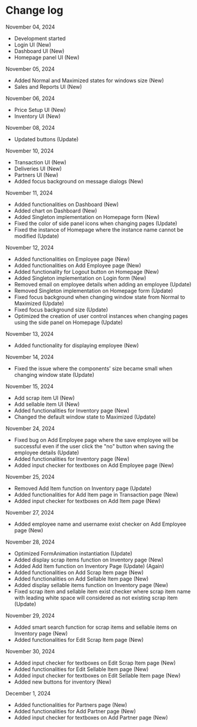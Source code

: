 # Change log

November 04, 2024
- Development started
- Login UI (New)
- Dashboard UI (New)
- Homepage panel UI (New)

November 05, 2024
- Added Normal and Maximized states for windows size (New)
- Sales and Reports UI (New)

November 06, 2024
- Price Setup UI (New)
- Inventory UI (New)

November 08, 2024
- Updated buttons (Update)

November 10, 2024
- Transaction UI (New)
- Deliveries UI (New)
- Partners UI (New)
- Added focus background on message dialogs (New)

November 11, 2024
- Added functionalities on Dashboard (New)
- Added chart on Dashboard (New)
- Added Singleton implementation on Homepage form (New)
- Fixed the color of side panel icons when changing pages (Update)
- Fixed the instance of Homepage where the instance name cannot be modified (Update)

November 12, 2024
- Added functionalities on Employee page (New)
- Added functionalities on Add Employee page (New)
- Added functionality for Logout button on Homepage (New)
- Added Singleton implementation on Login form (New)
- Removed email on employee details when adding an employee (Update)
- Removed Singleton implementation on Homepage form (Update)
- Fixed focus background when changing window state from Normal to Maximized (Update)
- Fixed focus background size (Update)
- Optimized the creation of user control instances when changing pages using the side panel on Homepage (Update)

November 13, 2024
- Added functionality for displaying employee (New)

November 14, 2024
- Fixed the issue where the components' size became small when changing window state (Update)

November 15, 2024
- Add scrap item UI (New)
- Add sellable item UI (New)
- Added functionalities for Inventory page (New)
- Changed the default window state to Maximized (Update)

November 24, 2024
- Fixed bug on Add Employee page where the save employee will be successful even if the user click the "no" button when saving the employee details (Update)
- Added functionalities for Inventory page (New)
- Added input checker for textboxes on Add Employee page (New)

November 25, 2024
- Removed Add Item function on Inventory page (Update)
- Added functionalities for Add Item page in Transaction page (New)
- Added input checker for textboxes on Add Item page (New)

November 27, 2024
- Added employee name and username exist checker on Add Employee page (New)

November 28, 2024
- Optimized FormAnimation instantiation (Update)
- Added display scrap items function on Inventory page (New)
- Added Add Item function on Inventory Page (Update) (Again)
- Added functionalities on Add Scrap Item page (New)
- Added functionalities on Add Sellable Item page (New)
- Added display sellable items function on Inventory page (New)
- Fixed scrap item and sellable item exist checker where scrap item name with leading white space will considered as not existing scrap item (Update)

November 29, 2024
- Added smart search function for scrap items and sellable items on Inventory page (New)
- Added functionalities for Edit Scrap Item page (New)

November 30, 2024
- Added input checker for textboxes on Edit Scrap Item page (New)
- Added functionalities for Edit Sellable Item page (New)
- Added input checker for textboxes on Edit Sellable Item page (New)
- Added new buttons for inventory (New)

December 1, 2024
- Added functionalities for Partners page (New)
- Added functionalities for Add Partner page (New)
- Added input checker for textboxes on Add Partner page (New)
